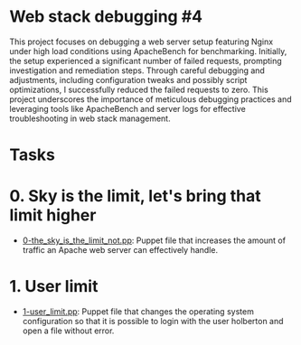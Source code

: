 # Web stack debugging #4

This project focuses on debugging a web server setup featuring Nginx under high load conditions using ApacheBench for benchmarking. Initially, the setup experienced a significant number of failed requests, prompting investigation and remediation steps. Through careful debugging and adjustments, including configuration tweaks and possibly script optimizations, I successfully reduced the failed requests to zero. This project underscores the importance of meticulous debugging practices and leveraging tools like ApacheBench and server logs for effective troubleshooting in web stack management.

# Tasks

# 0. Sky is the limit, let's bring that limit higher

  + <u>[0-the_sky_is_the_limit_not.pp](https://github.com/Heshbon/alx-system_engineering-devops/blob/master/0x1B-web_stack_debugging_4/0-the_sky_is_the_limit_not.pp)</u>: Puppet file that increases the amount of traffic an Apache web server can effectively handle.

# 1. User limit

  + <u>[1-user_limit.pp](https://github.com/Heshbon/alx-system_engineering-devops/blob/master/0x1B-web_stack_debugging_4/1-user_limit.pp)</u>: Puppet file that changes the operating system configuration so that it is possible to login with the user holberton and open a file without error.
